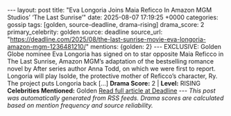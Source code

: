 --- layout: post title: "Eva Longoria Joins Maia Reficco In Amazon MGM Studios’ ‘The Last Sunrise’" date: 2025-08-07 17:19:25 +0000 categories: gossip tags: [golden, source-deadline, drama-rising] drama_score: 2 primary_celebrity: golden source: deadline source_url: "https://deadline.com/2025/08/the-last-sunrise-movie-eva-longoria-amazon-mgm-1236481210/" mentions: {golden: 2} --- EXCLUSIVE: Golden Globe nominee Eva Longoria has signed on to star opposite Maia Reficco in The Last Sunrise, Amazon MGM’s adaptation of the bestselling romance novel by After series author Anna Todd, on which we were first to report. Longoria will play Isolde, the protective mother of Reficco’s character, Ry. The project puts Longoria back […] **Drama Score:** 2 | **Level:** RISING **Celebrities Mentioned:** Golden [Read full article at Deadline](https://deadline.com/2025/08/the-last-sunrise-movie-eva-longoria-amazon-mgm-1236481210/) --- *This post was automatically generated from RSS feeds. Drama scores are calculated based on mention frequency and source reliability.*
